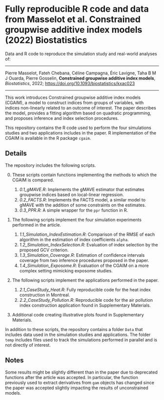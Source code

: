 # Fully reproducible R code and data from Masselot et al. Constrained groupwise additive index models (2022) Biostatistics

Data and R code to reproduce the simulation study and real-world analyses of:

------

Pierre Masselot, Fateh Chebana, Céline Campagna, Éric Lavigne, Taha B M J Ouarda, Pierre Gosselin, **Constrained groupwise additive index models**, *Biostatistics*, 2022; https://doi.org/10.1093/biostatistics/kxac023

------

This work introduces Constrained groupwise additive index models (CGAIM), a model to construct indices from groups of variables, with indices non-linearly related to an outcome of interest. The paper describes the model, provides a fitting algorithm based on quadratic programming, and proposes inference and index selection procedures.

This repository contains the R code used to perform the four simulations studies and two applications includes in the paper. R implementation of the CGAIM is available in the R package `cgaim`.

## Details

The repository includes the following scripts.

0. These scripts contain functions implementing the methods to which the CGAIM is compared.
    1. *0.1_gMAVE.R*: Implements the gMAVE estimator that estimates groupwise indices based on local-linear regression.
    2. *0.2_FACTS.R*: Implements the FACTS model, a similar model to gMAVE with the addition of some constraints on the estimates.
    3. *0.3_PPR.R*: A simple wrapper for the `ppr` function in R.
  
1. The following scripts implement the four simulation experiments performed in the article.
    1. *1.1_Simulation_IndexEstimation.R*: Comparison of the RMSE of each algorithm in the estimation of index coefficients `alpha`.
    2. *1.2_Simulation_IndexSelection.R*: Evaluation of index selection by the proposed GCV criterion.
    3. *1.3_Simulation_Coverage.R*: Estimation of confidence intervals coverage from two inference procedures proposed in the paper.
    4. *1.4_Simulation_Exposome.R*: Evaluation of the CGAIM on a more complex setting mimicking exposome studies.
  
2. The following scripts implement the applications performed in the paper.
    1. *2.1_CaseStudy_Heat.R*: Fully reproducible code for the heat index construction in Montreal.
    2. *2.2_CaseStudy_Pollution.R*: Reproducible code for the air pollution index construction application found in Supplementary Materials.
  
3. Additional code creating illustrative plots found in Supplementary Materials.

In addition to these scripts, the repository contains a folder `Data` that includes data used in the simulation studies and applications. The folder `temp` includes files used to track the simulations performed in parallel and is not directly of interest.

## Notes

Some results might be slightly different than in the paper due to deprecated functions after the article was accepted. In particular, the function previously used to extract derivatives from `gam` objects has changed since the paper was accepted slightly impacting the results of unconstrained models.
